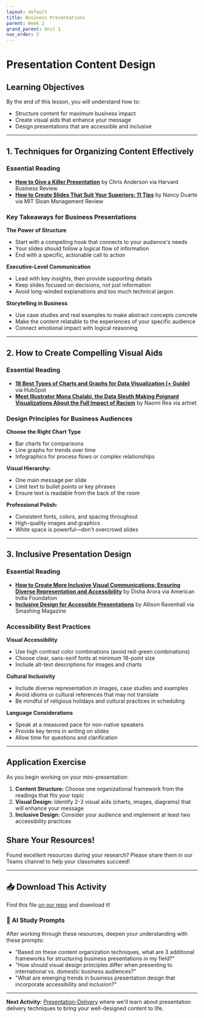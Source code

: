 ```yaml
---
layout: default
title: Business Presentations
parent: Week 2
grand_parent: Unit 1
nav_order: 2
---
```


# Presentation Content Design

## Learning Objectives
By the end of this lesson, you will understand how to:
- Structure content for maximum business impact
- Create visual aids that enhance your message
- Design presentations that are accessible and inclusive

---

## 1. Techniques for Organizing Content Effectively

### Essential Reading
- **[How to Give a Killer Presentation](https://hbr.org/2013/06/how-to-give-a-killer-presentation)** by Chris Anderson via Harvard Business Review
- **[How to Create Slides That Suit Your Superiors: 11 Tips](https://sloanreview.mit.edu/article/how-to-create-slides-that-suit-your-superiors-11-tips)** by Nancy Duarte via MIT Sloan Management Review

### Key Takeaways for Business Presentations

**The Power of Structure**
- Start with a compelling hook that connects to your audience's needs
- Your slides should follow a logical flow of information
- End with a specific, actionable call to action

**Executive-Level Communication**
- Lead with key insights, then provide supporting details
- Keep slides focused on decisions, not just information
- Avoid long-winded explanations and too much technical jargon

**Storytelling in Business**
- Use case studies and real examples to make abstract concepts concrete
- Make the content relatable to the experiences of your specific audience
- Connect emotional impact with logical reasoning

---

## 2. How to Create Compelling Visual Aids

### Essential Reading
- **[18 Best Types of Charts and Graphs for Data Visualization [+ Guide]](https://blog.hubspot.com/marketing/types-of-graphs-for-data-visualization)** via HubSpot
- **[Meet Illustrator Mona Chalabi, the Data Sleuth Making Poignant Visualizations About the Full Impact of Racism](https://news.artnet.com/art-world/meet-mona-chalabi-1893221)** by Naomi Rea via artnet

### Design Principles for Business Audiences

**Choose the Right Chart Type**
- Bar charts for comparisons
- Line graphs for trends over time
- Infographics for process flows or complex relationships

**Visual Hierarchy:**
- One main message per slide
- Limit text to bullet points or key phrases
- Ensure text is readable from the back of the room

**Professional Polish:**
- Consistent fonts, colors, and spacing throughout
- High-quality images and graphics
- White space is powerful—don't overcrowd slides

---

## 3. Inclusive Presentation Design

### Essential Reading
- **[How to Create More Inclusive Visual Communications: Ensuring Diverse Representation and Accessibility](https://aif.org/how-to-create-more-inclusive-visual-communications-ensuring-diverse-representation-and-accessibility)** by Disha Arora via American India Foundation
- **[Inclusive Design for Accessible Presentations](https://www.smashingmagazine.com/2018/11/inclusive-design-accessible-presentations)** by Allison Ravenhall via Smashing Magazine

### Accessibility Best Practices

**Visual Accessibility**
- Use high contrast color combinations (avoid red-green combinations)
- Choose clear, sans-serif fonts at minimum 18-point size
- Include alt-text descriptions for images and charts

**Cultural Inclusivity**
- Include diverse representation in images, case studies and examples
- Avoid idioms or cultural references that may not translate
- Be mindful of religious holidays and cultural practices in scheduling

**Language Considerations**
- Speak at a measured pace for non-native speakers
- Provide key terms in writing on slides
- Allow time for questions and clarification

---

## Application Exercise

As you begin working on your mini-presentation:

1. **Content Structure:** Choose one organizational framework from the readings that fits your topic
2. **Visual Design:** Identify 2-3 visual aids (charts, images, diagrams) that will enhance your message  
3. **Inclusive Design:** Consider your audience and implement at least two accessibility practices

## Share Your Resources!

Found excellent resources during your research? Please share them in our Teams channel to help your classmates succeed!

---

## 📥 Download This Activity

Find this file [on our repo](https://github.com/alainamb/uic_tr35-business-english-II/blob/main/unit1/week2/presentation-content.md) and download it!

### 🤖 AI Study Prompts
After working through these resources, deepen your understanding with these prompts:
- "Based on these content organization techniques, what are 3 additional frameworks for structuring business presentations in my field?"
- "How should visual design principles differ when presenting to international vs. domestic business audiences?"
- "What are emerging trends in business presentation design that incorporate accessibility and inclusion?"

---

**Next Activity:** [Presentation-Delivery](presentation-delivery.md) where we'll learn about presentation delivery techniques to bring your well-designed content to life.
